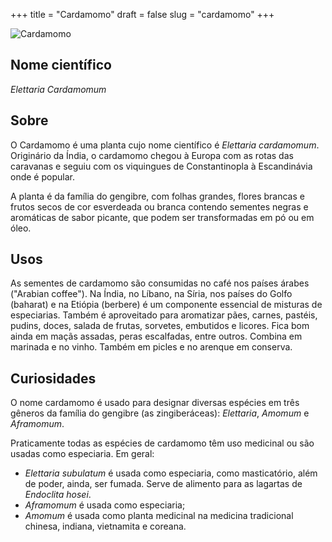 +++
title = "Cardamomo"
draft = false
slug = "cardamomo"
+++

![Cardamomo](/images/cardamomo.png)

## Nome científico

*Elettaria Cardamomum*

## Sobre

O Cardamomo é uma planta cujo nome científico é *Elettaria cardamomum*. Originário da Índia, o cardamomo chegou à
Europa com as rotas das caravanas e seguiu com os viquingues de Constantinopla à Escandinávia onde é popular.

A planta é da família do gengibre, com folhas grandes, flores brancas e frutos secos de cor esverdeada ou branca
contendo sementes negras e aromáticas de sabor picante, que podem ser transformadas em pó ou em óleo.

## Usos

As sementes de cardamomo são consumidas no café nos países árabes ("Arabian coffee"). Na Índia, no Líbano, na Síria, nos
países do Golfo (baharat) e na Etiópia (berbere) é um componente essencial de misturas de especiarias. Também é
aproveitado para aromatizar pães, carnes, pastéis, pudins, doces, salada de frutas, sorvetes, embutidos e licores. Fica
bom ainda em maçãs assadas, peras escalfadas, entre outros. Combina em marinada e no vinho. Também em picles e no
arenque em conserva.

## Curiosidades

O nome cardamomo é usado para designar diversas espécies em três gêneros da família do gengibre (as zingiberáceas):
*Elettaria*, *Amomum* e *Aframomum*.

Praticamente todas as espécies de cardamomo têm uso medicinal ou são usadas como especiaria. Em geral:

- *Elettaria subulatum* é usada como especiaria, como masticatório, além de poder, ainda, ser fumada. Serve de alimento
  para as lagartas de *Endoclita hosei*.
- *Aframomum* é usada como especiaria;
- *Amomum* é usada como planta medicinal na medicina tradicional chinesa, indiana, vietnamita e coreana.

